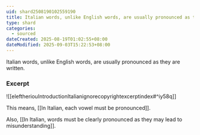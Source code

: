 ```yaml
---
uid: shard2508190102559190
title: Italian words, unlike English words, are usually pronounced as they are written
type: shard
categories:
  - sourced
dateCreated: 2025-08-19T01:02:55+08:00
dateModified: 2025-09-03T15:22:53+08:00
---
```

Italian words, unlike English words, are usually pronounced as they are written.

### Excerpt
![[eleftheriouIntroductionItalianignorecopyrightexcerptindex#^iy58q]]

This means, [[In Italian, each vowel must be pronounced]].

Also, [[In Italian, words must be clearly pronounced as they may lead to misunderstanding]].